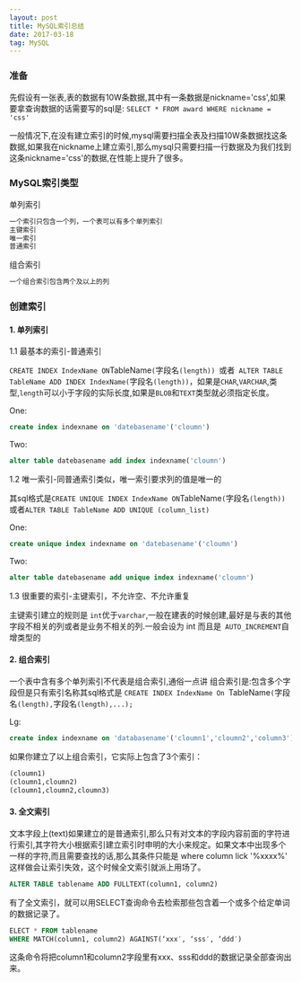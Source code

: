 ```yaml
---
layout: post
title: MySQL索引总结
date: 2017-03-18
tag: MySQL
---
```


### 准备
先假设有一张表,表的数据有10W条数据,其中有一条数据是nickname='css',如果要拿查询数据的话需要写的sql是: `SELECT * FROM award WHERE nickname = 'css'`

一般情况下,在没有建立索引的时候,mysql需要扫描全表及扫描10W条数据找这条数据,如果我在nickname上建立索引,那么mysql只需要扫描一行数据及为我们找到这条nickname='css'的数据,在性能上提升了很多。

### MySQL索引类型
单列索引
```txt
一个索引只包含一个列，一个表可以有多个单列索引
主键索引
唯一索引
普通索引
```
组合索引
```txt
一个组合索引包含两个及以上的列
```

### 创建索引
#### 1. 单列索引
1.1 最基本的索引-普通索引

` CREATE INDEX IndexName ON `TableName`(`字段名`(length)) `或者` ALTER TABLE TableName ADD INDEX IndexName(`字段名`(length))`，如果是`CHAR`,`VARCHAR`,类型,`length`可以小于字段的实际长度,如果是`BLOB`和`TEXT`类型就必须指定长度。

One:
```sql
create index indexname on 'datebasename'('cloumn')
```
Two:
```sql
alter table datebasename add index indexname('cloumn')
```

1.2 唯一索引-同普通索引类似，唯一索引要求列的值是唯一的

其sql格式是` CREATE UNIQUE INDEX IndexName ON `TableName`(`字段名`(length))`或者` ALTER TABLE TableName ADD UNIQUE (column_list) ` 

One:
```sql
create unique index indexname on 'datebasename'('cloumn')
```
Two:
```sql
alter table datebasename add unique index indexname('cloumn')
```

1.3 很重要的索引-主键索引，不允许空、不允许重复

主键索引建立的规则是 `int`优于`varchar`,一般在建表的时候创建,最好是与表的其他字段不相关的列或者是业务不相关的列.一般会设为 int 而且是` AUTO_INCREMENT`自增类型的

#### 2. 组合索引

一个表中含有多个单列索引不代表是组合索引,通俗一点讲 组合索引是:包含多个字段但是只有索引名称其sql格式是 `CREATE INDEX IndexName On `TableName`(`字段名`(length),`字段名`(length),...);`

Lg:
```sql
create index indexname on 'databasename'('cloumn1','cloumn2','column3');
```
如果你建立了以上组合索引，它实际上包含了3个索引：

```sql
(cloumn1)
(cloumn1,cloumn2)
(cloumn1,cloumn2,cloumn3)
```

#### 3. 全文索引
文本字段上(text)如果建立的是普通索引,那么只有对文本的字段内容前面的字符进行索引,其字符大小根据索引建立索引时申明的大小来规定。如果文本中出现多个一样的字符,而且需要查找的话,那么其条件只能是 where column lick '%xxxx%' 这样做会让索引失效，这个时候全文索引就派上用场了。
```sql
ALTER TABLE tablename ADD FULLTEXT(column1, column2)
```
有了全文索引，就可以用SELECT查询命令去检索那些包含着一个或多个给定单词的数据记录了。
```sql
ELECT * FROM tablename
WHERE MATCH(column1, column2) AGAINST(‘xxx′, ‘sss′, ‘ddd′)
```
这条命令将把column1和column2字段里有xxx、sss和ddd的数据记录全部查询出来。